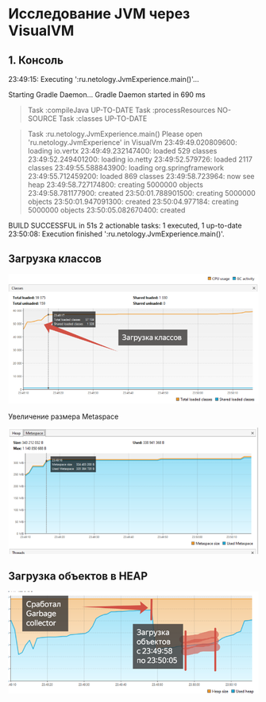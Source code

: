 # Исследование JVM через VisualVM
## 1. Консоль
23:49:15: Executing ':ru.netology.JvmExperience.main()'…

Starting Gradle Daemon...
Gradle Daemon started in 690 ms
> Task :compileJava UP-TO-DATE
> Task :processResources NO-SOURCE
> Task :classes UP-TO-DATE

> Task :ru.netology.JvmExperience.main()
Please open 'ru.netology.JvmExperience' in VisualVm
23:49:49.020809600: loading io.vertx
23:49:49.232147400: loaded 529 classes
23:49:52.249401200: loading io.netty
23:49:52.579726: loaded 2117 classes
23:49:55.588843900: loading org.springframework
23:49:55.712459200: loaded 869 classes
23:49:58.723964: now see heap
23:49:58.727174800: creating 5000000 objects
23:49:58.781177900: created
23:50:01.788901500: creating 5000000 objects
23:50:01.947091300: created
23:50:04.977184: creating 5000000 objects
23:50:05.082670400: created

BUILD SUCCESSFUL in 51s
2 actionable tasks: 1 executed, 1 up-to-date
23:50:08: Execution finished ':ru.netology.JvmExperience.main()'.

## Загрузка классов

![Загрузка классов](https://raw.githubusercontent.com/KomX512/JVM_HW/refs/heads/main/p1.png "Загрузка классов")

Увеличение размера Metaspace

![Metaspace](https://raw.githubusercontent.com/KomX512/JVM_HW/refs/heads/main/p2.png "Metaspace")

## Загрузка объектов в HEAP

![Загрузка объектов](https://raw.githubusercontent.com/KomX512/JVM_HW/refs/heads/main/p3.png "Загрузка объектов")
